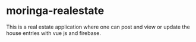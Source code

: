 # moringa-realestate


This is a real estate application where one can post and view or update the house entries with vue js and firebase.